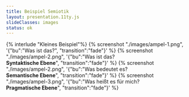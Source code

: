 ```yaml
---
title: Beispiel Semiotik
layout: presentation.11ty.js
slideClasses: images
status: ok
---
```


{% interlude "Kleines Beispiel"%}
{% screenshot "./images/ampel-1.png", '{"bu":"Was ist das?", "transition":"fade"}' %}
{% screenshot "./images/ampel-2.png", '{"bu":"Was ist das?<br>**Syntaktische Ebene**", "transition":"fade"}' %}
{% screenshot "./images/ampel-2.png", '{"bu":"Was bedeutet es?<br>**Semantische Ebene**", "transition":"fade"}' %}
{% screenshot "./images/ampel-3.png", '{"bu":"Was heißt es für mich?<br>**Pragmatische Ebene**", "transition":"fade"}' %}
